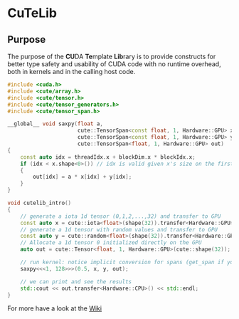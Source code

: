 # CuTeLib

## Purpose

The purpose of the **CU**DA **Te**mplate **Lib**rary is to provide constructs for better type safety and usability of CUDA code with no runtime overhead, both in kernels and in the calling host code.

```cpp
#include <cuda.h>
#include <cute/array.h>
#include <cute/tensor.h>
#include <cute/tensor_generators.h>
#include <cute/tensor_span.h>

__global__ void saxpy(float a,
                      cute::TensorSpan<const float, 1, Hardware::GPU> x,
                      cute::TensorSpan<const float, 1, Hardware::GPU> y,
                      cute::TensorSpan<float, 1, Hardware::GPU> out)
{
    const auto idx = threadIdx.x + blockDim.x * blockIdx.x;
    if (idx < x.shape<0>()) // idx is valid given x's size on the first dimension
    {
        out[idx] = a * x[idx] + y[idx];
    }
}

void cutelib_intro()
{
    // generate a iota 1d tensor (0,1,2,...,32) and transfer to GPU
    const auto x = cute::iota<float>(shape(32)).transfer<Hardware::GPU>();
    // generate a 1d tensor with random values and transfer to GPU
    const auto y = cute::random<float>(shape(32)).transfer<Hardware::GPU>();
    // Allocate a 1d tensor 0 initialized directly on the GPU
    auto out = cute::Tensor<float, 1, Hardware::GPU>(cute::shape(32));

    // run kernel: notice implicit conversion for spans (get_span if you want to be explicit)
    saxpy<<<1, 128>>>(0.5, x, y, out);

    // we can print and see the results
    std::cout << out.transfer<Hardware::CPU>() << std::endl;
}

```

For more have a look at the [Wiki](https://github.com/Awia00/CuTeLib/wiki)
